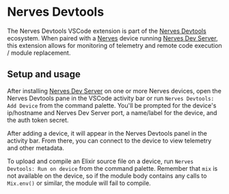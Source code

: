 # Nerves Devtools

The Nerves Devtools VSCode extension is part of the [Nerves Devtools] ecosystem.
When paired with a [Nerves] device running [Nerves Dev Server], this extension
allows for monitoring of telemetry and remote code execution / module replacement.

## Setup and usage

After installing [Nerves Dev Server] on one or more Nerves devices, open the
Nerves Devtools pane in the VSCode activity bar or run `Nerves Devtools: Add Device`
from the command palette. You'll be prompted for the device's ip/hostname
and Nerves Dev Server port, a name/label for the device, and the auth token secret.

After adding a device, it will appear in the Nerves Devtools panel in the activity
bar. From there, you can connect to the device to view telemetry and other metadata.

To upload and compile an Elixir source file on a device, run
`Nerves Devtools: Run on device` from the command palette. Remember that `mix` is not
available on the device, so if the module body contains any calls to `Mix.env()`
or similar, the module will fail to compile.

[Nerves Devtools]: https://github.com/bjyoungblood/nerves_devtools_vscode
[Nerves]: https://nerves-project.org/
[Nerves Dev Server]: https://github.com/bjyoungblood/nerves_dev_server
